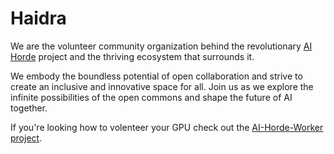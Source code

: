 # Haidra 

We are the volunteer community organization behind the revolutionary [AI Horde](https://github.com/Haidra-Org/AI-Horde) project and the thriving ecosystem that surrounds it.

We embody the boundless potential of open collaboration and strive to create an inclusive and innovative space for all. Join us as we explore the infinite possibilities of the open commons and shape the future of AI together.

If you're looking how to volenteer your GPU check out the [AI-Horde-Worker project](https://github.com/Haidra-Org/AI-Horde-Worker).


<!--

**Here are some ideas to get you started:**

🙋‍♀️ A short introduction - what is your organization all about?
🌈 Contribution guidelines - how can the community get involved?
👩‍💻 Useful resources - where can the community find your docs? Is there anything else the community should know?
🍿 Fun facts - what does your team eat for breakfast?
🧙 Remember, you can do mighty things with the power of [Markdown](https://docs.github.com/github/writing-on-github/getting-started-with-writing-and-formatting-on-github/basic-writing-and-formatting-syntax)
-->
